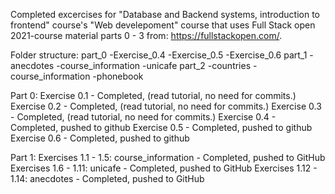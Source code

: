Completed excercises for "Database and Backend systems, introduction to frontend" course's "Web develepoment" course that uses Full Stack open 2021-course material parts 0 - 3 from: https://fullstackopen.com/.

Folder structure:
part_0
-Exercise_0.4
-Exercise_0.5
-Exercise_0.6
part_1
-anecdotes
-course_information
-unicafe
part_2
-countries
-course_information
-phonebook


Part 0:
Exercise 0.1 - Completed, (read tutorial, no need for commits.)
Exercise 0.2 - Completed, (read tutorial, no need for commits.)
Exercise 0.3 - Completed, (read tutorial, no need for commits.)
Exercise 0.4 - Completed, pushed to github
Exercise 0.5 - Completed, pushed to github
Exercise 0.6 - Completed, pushed to github


Part 1:
Exercises 1.1  - 1.5:
	course_information 	- Completed, pushed to GitHub
Exercises 1.6  - 1.11: 
	unicafe 		- Completed, pushed to GitHub
Exercises 1.12 - 1.14:
	anecdotes 	 	- Completed, pushed to GitHub


